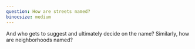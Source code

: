 ```yaml
---
question: How are streets named?
binocsize: medium
---
```


And who gets to suggest and ultimately decide on the name? Similarly, how are neighborhoods named?
